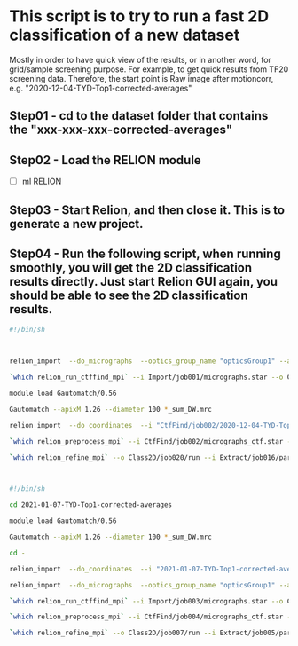 # This script is to try to run a fast 2D classification of a new dataset
Mostly in order to have quick view of the results, or in another word, for grid/sample screening purpose. For example, to get quick results from TF20 screening data. Therefore, the start point is Raw image after motioncorr, e.g. "2020-12-04-TYD-Top1-corrected-averages"

## Step01 - cd to the dataset folder that contains the "xxx-xxx-xxx-corrected-averages"

## Step02 - Load the RELION module

- [ ] ml RELION

## Step03 - Start Relion, and then close it. This is to generate a new project. 

## Step04 - Run the following script, when running smoothly, you will get the 2D classification results directly. Just start Relion GUI again, you should be able to see the 2D classification results.

```sh
#!/bin/sh



relion_import  --do_micrographs  --optics_group_name "opticsGroup1" --angpix 1.26 --kV 200 --Cs 1.2 --Q0 0.1 --beamtilt_x 0 --beamtilt_y 0 --i "2020-12-04-TYD-Top1-corrected-averages/*_sum.mrc" --odir Import/job001/ --ofile micrographs.star --continue  --pipeline_control Import/job001/

`which relion_run_ctffind_mpi` --i Import/job001/micrographs.star --o CtfFind/job002/ --Box 512 --ResMin 30 --ResMax 5 --dFMin 5000 --dFMax 50000 --FStep 500 --dAst 100 --ctffind_exe /data/jianglab-nfs/programs/apps/ctffind-4.1.13/ctffind --ctfWin -1 --is_ctffind4  --fast_search  --only_do_unfinished   --pipeline_control CtfFind/job002/

module load Gautomatch/0.56

Gautomatch --apixM 1.26 --diameter 100 *_sum_DW.mrc

relion_import  --do_coordinates  --i "CtfFind/job002/2020-12-04-TYD-Top1-corrected-averages/*_automatch.box" --odir Import/job015/ --ofile coords_suffix_automatch.box --continue  --pipeline_control Import/job015/

`which relion_preprocess_mpi` --i CtfFind/job002/micrographs_ctf.star --coord_dir Import/job015/ --coord_suffix _automatch.box --part_star Extract/job016/particles.star --part_dir Extract/job016/ --extract --extract_size 200 --norm --bg_radius 75 --white_dust 5 --black_dust 5 --invert_contrast  --only_do_unfinished   --pipeline_control Extract/job016/

`which relion_refine_mpi` --o Class2D/job020/run --i Extract/job016/particles.star --dont_combine_weights_via_disc --pool 30 --pad 2  --ctf  --ctf_intact_first_peak  --iter 25 --tau2_fudge 2 --particle_diameter 200 --fast_subsets  --K 50 --flatten_solvent  --zero_mask  --oversampling 1 --psi_step 12 --offset_range 5 --offset_step 2 --norm --scale  --j 2 --gpu "0"  --pipeline_control Class2D/job020/



```


```sh

#!/bin/sh

cd 2021-01-07-TYD-Top1-corrected-averages

module load Gautomatch/0.56

Gautomatch --apixM 1.26 --diameter 100 *_sum_DW.mrc

cd -

relion_import  --do_coordinates  --i "2021-01-07-TYD-Top1-corrected-averages/*_automatch.box" --odir Import/job001/ --ofile coords_suffix_automatch.box --pipeline_control Import/job001/

relion_import  --do_micrographs  --optics_group_name "opticsGroup1" --angpix 1.26 --kV 200 --Cs 1.2 --Q0 0.1 --beamtilt_x 0 --beamtilt_y 0 --i "2021-01-07-TYD-Top1-corrected-averages/*_sum_DW.mrc" --odir Import/job002/ --ofile micrographs.star --pipeline_control Import/job002/

`which relion_run_ctffind_mpi` --i Import/job003/micrographs.star --o CtfFind/job003/ --Box 512 --ResMin 30 --ResMax 5 --dFMin 5000 --dFMax 50000 --FStep 500 --dAst 100 --ctffind_exe /data/jianglab-nfs/programs/apps/ctffind-4.1.13/ctffind --ctfWin -1 --is_ctffind4  --fast_search   --pipeline_control CtfFind/job003/

`which relion_preprocess_mpi` --i CtfFind/job004/micrographs_ctf.star --coord_dir Import/job001/ --coord_suffix _automatch.box --part_star Extract/job006/particles.star --part_dir Extract/job006/ --extract --extract_size 200 --norm --bg_radius 75 --white_dust 5 --black_dust 5 --invert_contrast   --pipeline_control Extract/job006/

`which relion_refine_mpi` --o Class2D/job007/run --i Extract/job005/particles.star --dont_combine_weights_via_disc --pool 3 --pad 2  --ctf  --ctf_intact_first_peak  --iter 25 --tau2_fudge 2 --particle_diameter 200 --fast_subsets  --K 50 --flatten_solvent  --zero_mask  --oversampling 1 --psi_step 12 --offset_range 5 --offset_step 2 --norm --scale  --j 2 --gpu "0"  --pipeline_control Class2D/job007/


```
